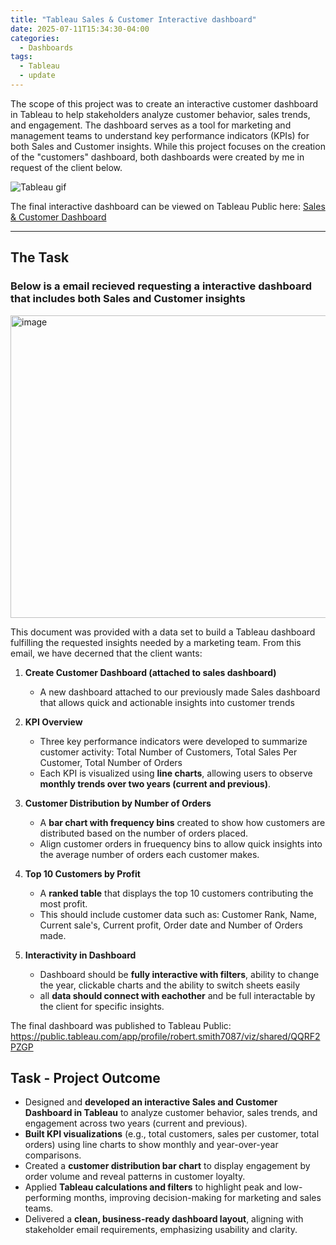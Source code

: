 ```yaml
---
title: "Tableau Sales & Customer Interactive dashboard"
date: 2025-07-11T15:34:30-04:00
categories:
  - Dashboards
tags:
  - Tableau
  - update
---
```

The scope of this project was to create an interactive customer dashboard in Tableau to help stakeholders analyze customer behavior, sales trends, and engagement. The dashboard serves as a tool for marketing and management teams to understand key performance indicators (KPIs) for both Sales and Customer insights. While this project focuses on the creation of the "customers" dashboard, both dashboards were created by me in request of the client below.

![Tableau gif](https://github.com/user-attachments/assets/7c8b4557-4b38-4da2-9463-e3b7dba06a64)


The final interactive dashboard can be viewed on Tableau Public here: [Sales & Customer Dashboard](https://public.tableau.com/app/profile/robert.smith7087/viz/shared/QQRF2PZGP)

--- 

## The Task 
### Below is a email recieved requesting a interactive dashboard that includes both Sales and Customer insights
<img width="733" height="484" alt="image" src="https://github.com/user-attachments/assets/cecefae9-9f51-4bc5-a26f-543f71108340" />

This document was provided with a data set to build a Tableau dashboard fulfilling the requested insights needed by a marketing team. From this email, we have decerned that the client wants: 

1) **Create Customer Dashboard (attached to sales dashboard)**
   - A new dashboard attached to our previously made Sales dashboard that allows quick and actionable insights into customer trends
    
2) **KPI Overview**
   - Three key performance indicators were developed to summarize customer activity: Total Number of Customers, Total Sales Per Customer, Total Number of Orders
   - Each KPI is visualized using **line charts**, allowing users to observe **monthly trends over two years (current and previous)**.

 3) **Customer Distribution by Number of Orders**
      - A **bar chart with frequency bins** created to show how customers are distributed based on the number of orders placed.
      - Align customer orders in fruequency bins to allow quick insights into the average number of orders each customer makes.

4. **Top 10 Customers by Profit**
   - A **ranked table** that displays the top 10 customers contributing the most profit.
   - This should include customer data such as: Customer Rank, Name, Current sale's, Current profit, Order date and Number of Orders made.

5. **Interactivity in Dashboard**
   - Dashboard should be **fully interactive with filters**, ability to change the year, clickable charts and the ability to switch sheets easily
   - all **data should connect with eachother** and be full interactable by the client for specific insights.

The final dashboard was published to Tableau Public: https://public.tableau.com/app/profile/robert.smith7087/viz/shared/QQRF2PZGP

## Task - Project Outcome
- Designed and **developed an interactive Sales and Customer Dashboard in Tableau** to analyze customer behavior, sales trends, and engagement across two years (current and previous).
- **Built KPI visualizations** (e.g., total customers, sales per customer, total orders) using line charts to show monthly and year-over-year comparisons.
- Created a **customer distribution bar chart** to display engagement by order volume and reveal patterns in customer loyalty.
- Applied **Tableau calculations and filters** to highlight peak and low-performing months, improving decision-making for marketing and sales teams.
- Delivered a **clean, business-ready dashboard layout**, aligning with stakeholder email requirements, emphasizing usability and clarity.





